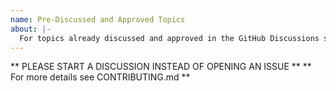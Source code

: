 ```yaml
---
name: Pre-Discussed and Approved Topics
about: |-
  For topics already discussed and approved in the GitHub Discussions section.
---
```


** PLEASE START A DISCUSSION INSTEAD OF OPENING AN ISSUE **
** For more details see CONTRIBUTING.md **
